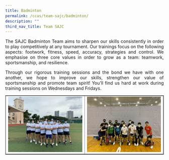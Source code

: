 ```yaml
---
title: Badminton
permalink: /ccas/team-sajc/badminton/
description: ""
third_nav_title: Team SAJC
---
```

<p align="justify">The SAJC Badminton Team aims to sharpen our skills consistently in order to play competitively at any tournament. Our trainings focus on the following aspects: footwork, fitness, speed, accuracy, strategies and control. We emphasise on three core values in order to grow as a team: teamwork, sportsmanship, and resilience.</p>
<p align="justify">Through our rigorous training sessions and the bond we have with one another, we hope to improve our skills, strengthen our value of sportsmanship and promote team spirit! You&rsquo;ll find us hard at work during training sessions on Wednesdays and Fridays.</p>
<table style="border-collapse: collapse; width: 100%;" border="1">
<tbody>
<tr>
<td style="width: 50%;"><img src="/images/bad1.jpeg"></td>
<td style="width: 50%;"><img src="/images/bad2.jpeg"></td>
</tr>
</tbody>
</table>